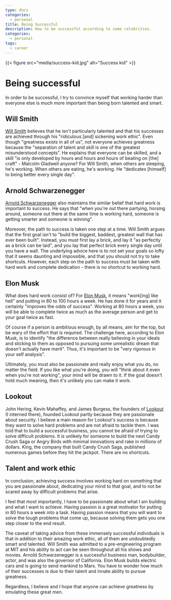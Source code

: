 ```yaml
---
type: docs
categories:
  - personal
title: Being Successful
description: How to be successful according to some celebrities.
categories:
  - personal
tags:
  - career
---
```


{{< figure src="media/success-kid.jpg" alt="Success kid" >}}

# Being successful

In order to be successful, I try to convince myself that working harder than everyone else is much more important than being born talented and smart.

## Will Smith

[Will Smith] believes that he isn't particularly talented and that his successes are achieved through his "ridiculous [and] sickening work ethic". Even though "greatness exists in all of us", not everyone achieves greatness because the "separation of talent and skill is one of the greatest misunderstood concepts". He explains that everyone can be skilled, and a skill "is only developed by hours and hours and hours of beating on [the] craft" - Malcolm Gladwell anyone? For Will Smith, when others are sleeping, he's working. When others are eating, he's working. He "dedicates [himself] to being better every single day".

## Arnold Schwarzenegger

[Arnold Schwarzenegger] also maintains the similar belief that hard work is important to success. He says that "when you're out there partying, horsing around, someone out there at the same time is working hard, someone is getting smarter and someone is winning".

Moreover, the path to success is taken one step at a time. Will Smith argues that the first goal isn't to "build the biggest, baddest, greatest wall that has ever been built". Instead, you must first lay a brick, and lay it "as perfectly as a brick can be laid", and you lay that perfect brick every single day until you have a wall. The underlying advice here is to not set your goals so lofty that it seems daunting and impossible, and that you should not try to take shortcuts. However, each step on the path to success must be taken with hard work and complete dedication - there is no shortcut to working hard.

## Elon Musk

What does hard work consist of? For [Elon Musk], it means "work[ing] like hell" and putting in 80 to 100 hours a week. He has done it for years and it certainly "improves the odds of success". Working at 80 hours a week, you will be able to complete twice as much as the average person and get to your goal twice as fast.

Of course if a person is ambitious enough, by all means, aim for the top, but be wary of the effort that is required. The challenge here, according to Elon Musk, is to identify "the difference between really believing in your ideals and sticking to them as opposed to pursuing some unrealistic dream that doesn't actually have merit". Thus, it's important to be "very rigorous in your self analysis".

Ultimately, you must also be passionate and really enjoy what you do, no matter the field. If you like what you're doing, you will "think about it even when you're not working", your mind will be drawn to it. If the goal doesn't hold much meaning, then it's unlikely you can make it work.

## Lookout

John Hering, Kevin Mahaffey, and James Burgess, the founders of [Lookout](https://www.lookout.com/ 'Lookout') (I interned there), founded Lookout partly because they are passionate about security. I believe a main reason for Lookout's success is because they want to solve hard problems and are not afraid to tackle them. I was told that to build a successful business, you cannot be afraid of trying to solve difficult problems. It is unlikely for someone to build the next Candy Crush Saga or Angry Birds with minimal innovations and rake in millions of dollars. King, the company that built Candy Crush Saga, published numerous games before they hit the jackpot. There are no shortcuts.

## Talent and work ethic

In conclusion, achieving success involves working hard on something that you are passionate about, dedicating your mind to that goal, and to not be scared away by difficult problems that arise.

I feel that most importantly, I have to be passionate about what I am building and what I want to achieve. Having passion is a great motivator for putting in 80 hours a week into a task. Having passion means that you will want to solve the tough problems that come up, because solving them gets you one step closer to the end result.

The caveat of taking advice from these immensely successful individuals is that in addition to their amazing work ethic, all of them are undoubtedly smart and talented. Will Smith was admitted to a pre-engineering program at MIT and his ability to act can be seen throughout all his shows and movies. Arnold Schwarzenegger is a successful business man, bodybuilder, actor, and was also the governor of California. Elon Musk builds electric cars and is going to send mankind to Mars. You have to wonder how much of their successes is due to their talent and innate ability to pursue greatness.

Regardless, I believe and I hope that anyone can achieve greatness by emulating these great men.

[will smith]: http://www.youtube.com/watch?v=2k74r1aoMc0
[arnold schwarzenegger]: http://www.youtube.com/watch?v=vH0nP4NzS9M
[elon musk]: http://www.youtube.com/watch?v=GtaxU6DZvLs
